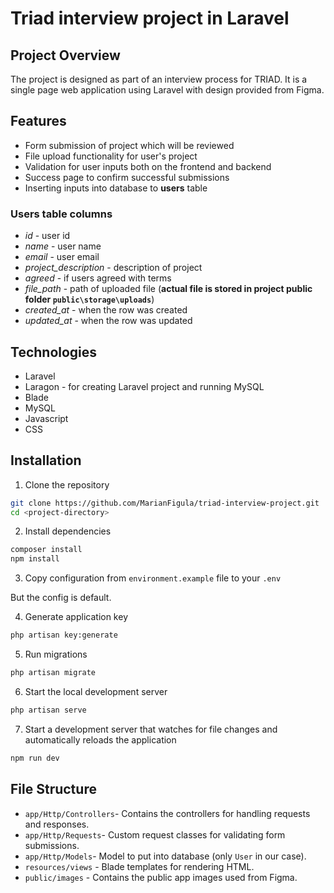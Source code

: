 # Triad interview project in Laravel

## Project Overview

The project is designed as part of an interview process for TRIAD.
It is a single page web application using Laravel with design provided
from Figma.

## Features

- Form submission of project which will be reviewed
- File upload functionality for user's project
- Validation for user inputs both on the frontend and backend
- Success page to confirm successful submissions
- Inserting inputs into database to **users** table

### Users table columns

- *id* - user id
- *name* - user name
- *email* - user email
- *project_description* - description of project
- *agreed* - if users agreed with terms
- *file_path* - path of uploaded file (**actual file is stored 
in project public folder `public\storage\uploads`**)
- *created_at* - when the row was created
- *updated_at* - when the row was updated

## Technologies

- Laravel
- Laragon - for creating Laravel project and running MySQL
- Blade
- MySQL
- Javascript
- CSS


## Installation

1. Clone the repository
```bash
git clone https://github.com/MarianFigula/triad-interview-project.git
cd <project-directory>
```
2. Install dependencies
```bash
composer install
npm install
```
3. Copy configuration from `environment.example` file to your `.env`

But the config is default.

4. Generate application key
```bash
php artisan key:generate
```

5. Run migrations
```bash
php artisan migrate
```

6. Start the local development server
```bash
php artisan serve
```
7. Start a development server that watches 
for file changes and automatically reloads the application

```bash
npm run dev
```

## File Structure
- `app/Http/Controllers`- Contains the controllers for handling requests and responses.
- `app/Http/Requests`- Custom request classes for validating form submissions.
- `app/Http/Models`- Model to put into database (only `User` in our case).
- `resources/views` - Blade templates for rendering HTML.
- `public/images` - Contains the public app images used from Figma.
